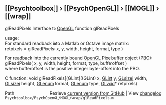 ## [[Psychtoolbox]] &#8250; [[PsychOpenGL]] &#8250; [[MOGL]] &#8250; [[wrap]]

glReadPixels  Interface to [OpenGL](OpenGL) function glReadPixels  
  
usage:    
For standard readback into a Matlab or Octave image matrix:  
retpixels = glReadPixels( x, y, width, height, format, type )  
  
For readback into the currently bound [OpenGL](OpenGL) Pixelbuffer object (PBO):  
glReadPixels( x, y, width, height, format, type, bufferoffset )  
where bufferoffset is the positive integer byte-offset into the PBO.  
  
C function:  void glReadPixels[(GLint]((GLint) x, [GLint](GLint) y, [GLsizei](GLsizei) width, [GLsizei](GLsizei) height, [GLenum](GLenum) format, [GLenum](GLenum) type, [GLvoid](GLvoid)\* retpixels)  




<div class="code_header" style="text-align:right;">
  <span style="float:left;">Path&nbsp;&nbsp;</span> <span class="counter">Retrieve <a href=
  "https://raw.github.com/Psychtoolbox-3/Psychtoolbox-3/beta/Psychtoolbox/PsychOpenGL/MOGL/wrap/glReadPixels.m">current version from GitHub</a> | View <a href=
  "https://github.com/Psychtoolbox-3/Psychtoolbox-3/commits/beta/Psychtoolbox/PsychOpenGL/MOGL/wrap/glReadPixels.m">changelog</a></span>
</div>
<div class="code">
  <code>Psychtoolbox/PsychOpenGL/MOGL/wrap/glReadPixels.m</code>
</div>

